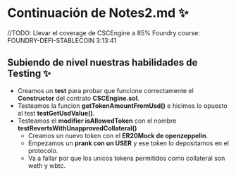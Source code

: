 # Continuación de Notes2.md ✨
//TODO: Llevar el coverage de CSCEngine a 85% 
Foundry course: FOUNDRY-DEFI-STABLECOIN
3:13:41

## Subiendo de nivel nuestras habilidades de Testing ✨
- Creamos un **test** para probar que funcione correctamente el **Constructor** del contrato **CSCEngine.sol**.
- Testeamos la funcion **getTokenAmountFromUsd()** e hicimos lo opuesto al test **testGetUsdValue()**.
- Testeamos el **modifier isAllowedToken** con el nombre **testRevertsWithUnapprovedCollateral()** 
    - Creamos  un nuevo token con el **ER20Mock de openzeppelin**.
    - Empezamos un **prank con un USER** y ese token lo depositamos en el protocolo.
    - Va a fallar por que los unicos tokens permitidos como collateral son weth y wbtc.
  
